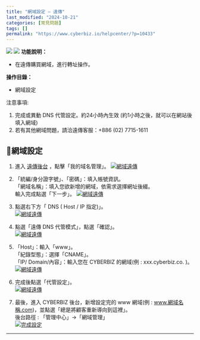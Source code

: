 ```yaml
---
title: "網域設定 – 遠傳"
last_modified: "2024-10-21"
categories: [常見問題]
tags: []
permalink: "https://www.cyberbiz.io/helpcenter/?p=10433"
---
```


![](https://www.cyberbiz.io/helpcenter/wp-content/uploads/一般版3.png)
![](https://www.cyberbiz.io/helpcenter/wp-content/uploads/PLUS版3.png)
**功能說明：**  

* 在遠傳購買網域，進行轉址操作。

**操作目錄：**

* 網域設定

注意事項:  

1. 完成或異動 DNS 代管設定。約24小時內生效 (約1小時之後，就可以在網站後填入網域) 
2. 若有其他網域問題，請洽遠傳客服：+886 (02) 7715-1611



## 📌網域設定



1. 進入 [遠傳後台](https://rs.seed.net.tw/) ，點擊「我的域名管理」。 [![網域遠傳](https://www.cyberbiz.io/support/wp-content/uploads/網域遠傳01.png)](https://www.cyberbiz.io/support/wp-content/uploads/網域遠傳01.png)


2. 「統編/身分證字號」、「密碼」：填入帳號資訊。  
「網域名稱」：填入您欲新增的網域，依需求選擇網址後綴。  
輸入完成點選「下一步」。 [![網域遠傳](https://www.cyberbiz.io/support/wp-content/uploads/網域遠傳02.png)](https://www.cyberbiz.io/support/wp-content/uploads/網域遠傳02.png)

3. 點選右下方「 DNS ( Host / IP 指定)」。  
[![網域遠傳](https://www.cyberbiz.io/support/wp-content/uploads/網域遠傳03.png)](https://www.cyberbiz.io/support/wp-content/uploads/網域遠傳03.png)



4. 點選「遠傳 DNS 代管模式」，點選「確認」。  
[![網域遠傳](https://www.cyberbiz.io/support/wp-content/uploads/網域遠傳04.png)](https://www.cyberbiz.io/support/wp-content/uploads/網域遠傳04.png)



5. 「Host」：輸入「www」。  
「紀錄型態」：選擇「CNAME」。  
「IP/ Domain/內容」：輸入您在 CYBERBIZ 的網域(例 : xxx.cyberbiz.co. )。  
[![網域遠傳](https://www.cyberbiz.io/support/wp-content/uploads/網域遠傳05.png)](https://www.cyberbiz.io/support/wp-content/uploads/網域遠傳05.png)



6. 完成後點選「代管設定」。  
[![網域遠傳](https://www.cyberbiz.io/support/wp-content/uploads/網域遠傳06.png)](https://www.cyberbiz.io/support/wp-content/uploads/網域遠傳06.png)

7. 最後，進入 CYBERBIZ 後台，新增設定完的 www 網域(例 : www.網域名稱.com)，並點選「總是將顧客重新導向到這裡」。  
後台路徑 : 「管理中心」→「網域管理」  
[![完成設定](https://www.cyberbiz.io/support/wp-content/uploads/網域設定-HiNet12.png)](https://www.cyberbiz.io/support/wp-content/uploads/網域設定-HiNet12.png)

* * *



